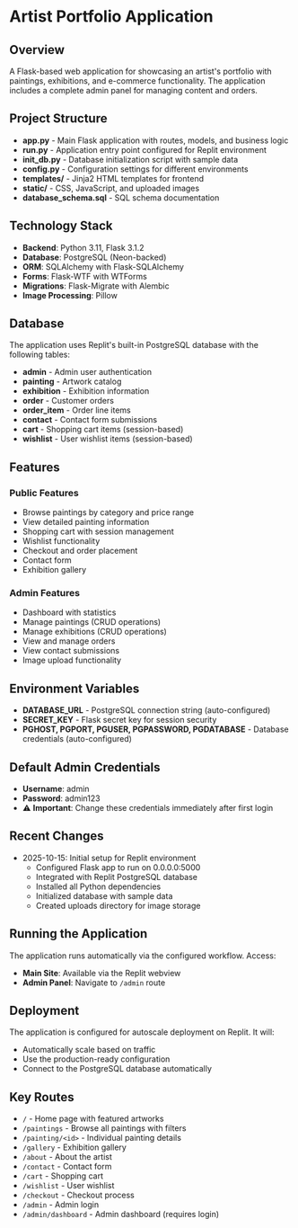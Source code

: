 # Artist Portfolio Application

## Overview
A Flask-based web application for showcasing an artist's portfolio with paintings, exhibitions, and e-commerce functionality. The application includes a complete admin panel for managing content and orders.

## Project Structure
- **app.py** - Main Flask application with routes, models, and business logic
- **run.py** - Application entry point configured for Replit environment
- **init_db.py** - Database initialization script with sample data
- **config.py** - Configuration settings for different environments
- **templates/** - Jinja2 HTML templates for frontend
- **static/** - CSS, JavaScript, and uploaded images
- **database_schema.sql** - SQL schema documentation

## Technology Stack
- **Backend**: Python 3.11, Flask 3.1.2
- **Database**: PostgreSQL (Neon-backed)
- **ORM**: SQLAlchemy with Flask-SQLAlchemy
- **Forms**: Flask-WTF with WTForms
- **Migrations**: Flask-Migrate with Alembic
- **Image Processing**: Pillow

## Database
The application uses Replit's built-in PostgreSQL database with the following tables:
- **admin** - Admin user authentication
- **painting** - Artwork catalog
- **exhibition** - Exhibition information
- **order** - Customer orders
- **order_item** - Order line items
- **contact** - Contact form submissions
- **cart** - Shopping cart items (session-based)
- **wishlist** - User wishlist items (session-based)

## Features
### Public Features
- Browse paintings by category and price range
- View detailed painting information
- Shopping cart with session management
- Wishlist functionality
- Checkout and order placement
- Contact form
- Exhibition gallery

### Admin Features
- Dashboard with statistics
- Manage paintings (CRUD operations)
- Manage exhibitions (CRUD operations)
- View and manage orders
- View contact submissions
- Image upload functionality

## Environment Variables
- **DATABASE_URL** - PostgreSQL connection string (auto-configured)
- **SECRET_KEY** - Flask secret key for session security
- **PGHOST, PGPORT, PGUSER, PGPASSWORD, PGDATABASE** - Database credentials (auto-configured)

## Default Admin Credentials
- **Username**: admin
- **Password**: admin123
- ⚠️ **Important**: Change these credentials immediately after first login

## Recent Changes
- 2025-10-15: Initial setup for Replit environment
  - Configured Flask app to run on 0.0.0.0:5000
  - Integrated with Replit PostgreSQL database
  - Installed all Python dependencies
  - Initialized database with sample data
  - Created uploads directory for image storage

## Running the Application
The application runs automatically via the configured workflow. Access:
- **Main Site**: Available via the Replit webview
- **Admin Panel**: Navigate to `/admin` route

## Deployment
The application is configured for autoscale deployment on Replit. It will:
- Automatically scale based on traffic
- Use the production-ready configuration
- Connect to the PostgreSQL database automatically

## Key Routes
- `/` - Home page with featured artworks
- `/paintings` - Browse all paintings with filters
- `/painting/<id>` - Individual painting details
- `/gallery` - Exhibition gallery
- `/about` - About the artist
- `/contact` - Contact form
- `/cart` - Shopping cart
- `/wishlist` - User wishlist
- `/checkout` - Checkout process
- `/admin` - Admin login
- `/admin/dashboard` - Admin dashboard (requires login)
